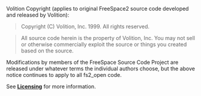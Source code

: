 Volition Copyright (applies to original FreeSpace2 source code
developed and released by Volition):

>Copyright (C) Volition, Inc. 1999.  All rights reserved.

>All source code herein is the property of Volition, Inc. You may not
sell or otherwise commercially exploit the source or things you
created based on the source.


Modifications by members of the FreeSpace Source Code Project are
released under whatever terms the individual authors choose, but the
above notice continues to apply to all fs2_open code.

See [**Licensing**](https://github.com/scp-fs2open/fs2open.github.com/wiki/Licensing) for more information.
